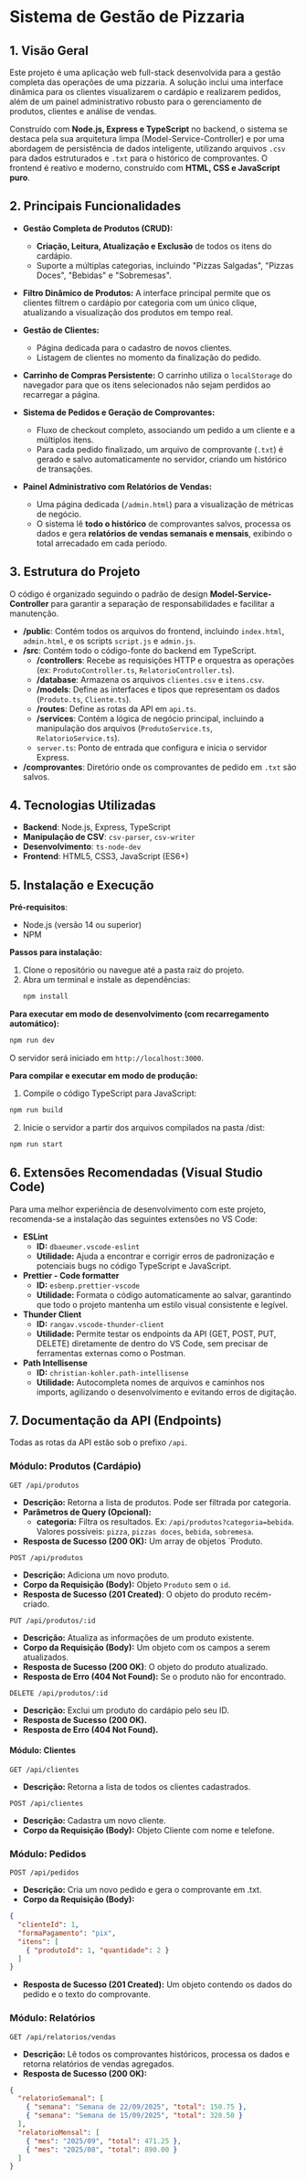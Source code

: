# Sistema de Gestão de Pizzaria

## 1. Visão Geral

Este projeto é uma aplicação web full-stack desenvolvida para a gestão completa das operações de uma pizzaria. A solução inclui uma interface dinâmica para os clientes visualizarem o cardápio e realizarem pedidos, além de um painel administrativo robusto para o gerenciamento de produtos, clientes e análise de vendas.

Construído com **Node.js, Express e TypeScript** no backend, o sistema se destaca pela sua arquitetura limpa (Model-Service-Controller) e por uma abordagem de persistência de dados inteligente, utilizando arquivos `.csv` para dados estruturados e `.txt` para o histórico de comprovantes. O frontend é reativo e moderno, construído com **HTML, CSS e JavaScript puro**.

## 2. Principais Funcionalidades

-   **Gestão Completa de Produtos (CRUD):**
    -   **Criação, Leitura, Atualização e Exclusão** de todos os itens do cardápio.
    -   Suporte a múltiplas categorias, incluindo "Pizzas Salgadas", "Pizzas Doces", "Bebidas" e "Sobremesas".

-   **Filtro Dinâmico de Produtos:** A interface principal permite que os clientes filtrem o cardápio por categoria com um único clique, atualizando a visualização dos produtos em tempo real.

-   **Gestão de Clientes:**
    -   Página dedicada para o cadastro de novos clientes.
    -   Listagem de clientes no momento da finalização do pedido.

-   **Carrinho de Compras Persistente:** O carrinho utiliza o `localStorage` do navegador para que os itens selecionados não sejam perdidos ao recarregar a página.

-   **Sistema de Pedidos e Geração de Comprovantes:**
    -   Fluxo de checkout completo, associando um pedido a um cliente e a múltiplos itens.
    -   Para cada pedido finalizado, um arquivo de comprovante (`.txt`) é gerado e salvo automaticamente no servidor, criando um histórico de transações.

-   **Painel Administrativo com Relatórios de Vendas:**
    -   Uma página dedicada (`/admin.html`) para a visualização de métricas de negócio.
    -   O sistema lê **todo o histórico** de comprovantes salvos, processa os dados e gera **relatórios de vendas semanais e mensais**, exibindo o total arrecadado em cada período.

## 3. Estrutura do Projeto

O código é organizado seguindo o padrão de design **Model-Service-Controller** para garantir a separação de responsabilidades e facilitar a manutenção.

-   **/public**: Contém todos os arquivos do frontend, incluindo `index.html`, `admin.html`, e os scripts `script.js` e `admin.js`.
-   **/src**: Contém todo o código-fonte do backend em TypeScript.
    -   **/controllers**: Recebe as requisições HTTP e orquestra as operações (ex: `ProdutoController.ts`, `RelatorioController.ts`).
    -   **/database**: Armazena os arquivos `clientes.csv` e `itens.csv`.
    -   **/models**: Define as interfaces e tipos que representam os dados (`Produto.ts`, `Cliente.ts`).
    -   **/routes**: Define as rotas da API em `api.ts`.
    -   **/services**: Contém a lógica de negócio principal, incluindo a manipulação dos arquivos (`ProdutoService.ts`, `RelatorioService.ts`).
    -   `server.ts`: Ponto de entrada que configura e inicia o servidor Express.
-   **/comprovantes**: Diretório onde os comprovantes de pedido em `.txt` são salvos.

## 4. Tecnologias Utilizadas

-   **Backend**: Node.js, Express, TypeScript
-   **Manipulação de CSV**: `csv-parser`, `csv-writer`
-   **Desenvolvimento**: `ts-node-dev`
-   **Frontend**: HTML5, CSS3, JavaScript (ES6+)

## 5. Instalação e Execução

**Pré-requisitos**:
*   Node.js (versão 14 ou superior)
*   NPM

**Passos para instalação:**

1.  Clone o repositório ou navegue até a pasta raiz do projeto.
2.  Abra um terminal e instale as dependências:
    ```bash
    npm install
    ```

**Para executar em modo de desenvolvimento (com recarregamento automático):**
```bash
npm run dev
```

O servidor será iniciado em `http://localhost:3000`.

**Para compilar e executar em modo de produção:**

1.  Compile o código TypeScript para JavaScript:
```bash
npm run build
```

2.  Inicie o servidor a partir dos arquivos compilados na pasta /dist:
```bash
npm run start
```

## 6. Extensões Recomendadas (Visual Studio Code)
Para uma melhor experiência de desenvolvimento com este projeto, recomenda-se a instalação das seguintes extensões no VS Code:

- **ESLint**
	- **ID:** `dbaeumer.vscode-eslint`
	- **Utilidade:** Ajuda a encontrar e corrigir erros de padronização e potenciais bugs no código TypeScript e JavaScript.
- **Prettier - Code formatter**
	-  **ID:** `esbenp.prettier-vscode`
	- **Utilidade:** Formata o código automaticamente ao salvar, garantindo que todo o projeto mantenha um estilo visual consistente e legível.
- **Thunder Client**
	- **ID:** `rangav.vscode-thunder-client`
	- **Utilidade:** Permite testar os endpoints da API (GET, POST, PUT, DELETE) diretamente de dentro do VS Code, sem precisar de ferramentas 	externas como o Postman.
- **Path Intellisense**
	- **ID:** `christian-kohler.path-intellisense`
	- **Utilidade:** Autocompleta nomes de arquivos e caminhos nos imports, agilizando o desenvolvimento e evitando erros de digitação.

## 7. Documentação da API (Endpoints)
Todas as rotas da API estão sob o prefixo `/api`.

### Módulo: Produtos (Cardápio)
`GET /api/produtos`

- **Descrição:** Retorna a lista de produtos. Pode ser filtrada por categoria.
- **Parâmetros de Query (Opcional):**
	- **categoria:** Filtra os resultados. Ex: `/api/produtos?categoria=bebida`. Valores possíveis: `pizza`, `pizzas doces`, `bebida`, `sobremesa`.
- **Resposta de Sucesso (200 OK):** Um array de objetos `Produto.

`POST /api/produtos`

- **Descrição:** Adiciona um novo produto.
- **Corpo da Requisição (Body):** Objeto `Produto` sem o `id`.
- **Resposta de Sucesso (201 Created)**: O objeto do produto recém-criado.

`PUT /api/produtos/:id`

- **Descrição:** Atualiza as informações de um produto existente.
- **Corpo da Requisição (Body):** Um objeto com os campos a serem atualizados.
- **Resposta de Sucesso (200 OK)**: O objeto do produto atualizado.
- **Resposta de Erro (404 Not Found):** Se o produto não for encontrado.

`DELETE /api/produtos/:id`

- **Descrição:** Exclui um produto do cardápio pelo seu ID.
- **Resposta de Sucesso (200 OK).**
- **Resposta de Erro (404 Not Found).**

#### Módulo: Clientes
`GET /api/clientes`

- **Descrição:** Retorna a lista de todos os clientes cadastrados.

`POST /api/clientes`

- **Descrição:** Cadastra um novo cliente.
- **Corpo da Requisição (Body):** Objeto Cliente com nome e telefone.

### Módulo: Pedidos
`POST /api/pedidos`

- **Descrição:** Cria um novo pedido e gera o comprovante em .txt.
- **Corpo da Requisição (Body):**

```JSON
{
  "clienteId": 1,
  "formaPagamento": "pix",
  "itens": [
    { "produtoId": 1, "quantidade": 2 }
  ]
}
```


- **Resposta de Sucesso (201 Created):** Um objeto contendo os dados do pedido e o texto do comprovante.

### Módulo: Relatórios
`GET /api/relatorios/vendas`

- **Descrição:** Lê todos os comprovantes históricos, processa os dados e retorna relatórios de vendas agregados.
- **Resposta de Sucesso (200 OK):**

```JSON
{
  "relatorioSemanal": [
    { "semana": "Semana de 22/09/2025", "total": 150.75 },
    { "semana": "Semana de 15/09/2025", "total": 320.50 }
  ],
  "relatorioMensal": [
    { "mes": "2025/09", "total": 471.25 },
    { "mes": "2025/08", "total": 890.00 }
  ]
}
```

